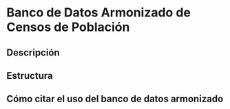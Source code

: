 # Banco de Datos Armonizado de Censos de Población

## Descripción


## Estructura 


## Cómo citar el uso del banco de datos armonizado
